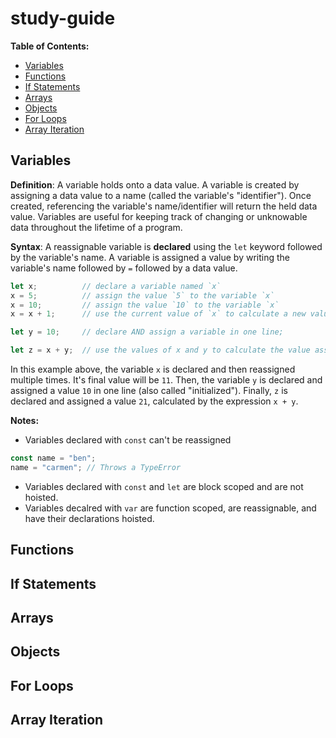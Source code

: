 # study-guide

**Table of Contents:**
* [Variables](#variables)
* [Functions](#functions)
* [If Statements](#if-statements)
* [Arrays](#arrays)
* [Objects](#objects)
* [For Loops](#for-loops)
* [Array Iteration](#array-iteration)

## Variables

**Definition**: A variable holds onto a data value. A variable is created by assigning a data value to a name (called the variable's "identifier"). Once created, referencing the variable's name/identifier will return the held data value. Variables are useful for keeping track of changing or unknowable data throughout the lifetime of a program.

**Syntax**: A reassignable variable is **declared** using the `let` keyword followed by the variable's name.  A variable is assigned a value by writing the variable's name followed by `=` followed by a data value. 

```js
let x;          // declare a variable named `x`
x = 5;          // assign the value `5` to the variable `x`
x = 10;         // assign the value `10` to the variable `x`
x = x + 1;      // use the current value of `x` to calculate a new value assigned to `x`

let y = 10;     // declare AND assign a variable in one line;

let z = x + y;  // use the values of x and y to calculate the value assigned to the newly declared variable `z`
```

In this example above, the variable `x` is declared and then reassigned multiple times. It's final value will be `11`. Then, the variable `y` is declared and assigned a value `10` in one line (also called "initialized"). Finally, `z` is declared and assigned a value `21`, calculated by the expression `x + y`. 

**Notes:** 

* Variables declared with `const` can't be reassigned

```js
const name = "ben";
name = "carmen"; // Throws a TypeError
```

* Variables declared with `const` and `let` are block scoped and are not hoisted.
* Variables decalred with `var` are function scoped, are reassignable, and have their declarations hoisted.

## Functions

## If Statements

## Arrays

## Objects

## For Loops

## Array Iteration
